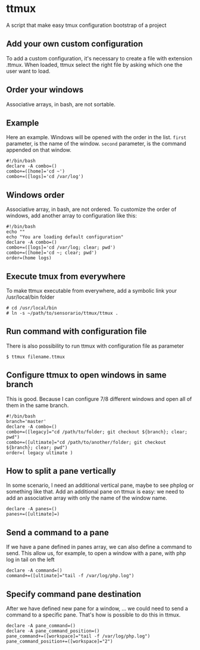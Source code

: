 # ttmux

A script that make easy tmux configuration bootstrap of a project

## Add your own custom configuration

To add a custom configuration, it's necessary to create a file with extension .ttmux. When loaded, ttmux select the right file by asking which one the user want to load.

## Order your windows

Associative arrays, in bash, are not sortable.

## Example

Here an example. Windows will be opened with the order in the list. `first` parameter, is the name of the window. `second` parameter, is the command appended on that window.

    #!/bin/bash
    declare -A combo=()
    combo+=([home]='cd ~')
    combo+=([logs]='cd /var/log')

## Windows order

Associative array, in bash, are not ordered. To customize the order of windows, add another array to configuration like this:

    #!/bin/bash
    echo ""
    echo "You are loading default configuration"
    declare -A combo=()
    combo+=([logs]='cd /var/log; clear; pwd')
    combo+=([home]='cd ~; clear; pwd')
    order=(home logs)

## Execute tmux from everywhere

To make ttmux executable from everywhere, add a symbolic link your /usr/local/bin folder

    # cd /usr/local/bin
    # ln -s ~/path/to/sensorario/ttmux/ttmux .

## Run command with configuration file

There is also possibility to run ttmux with configuration file as parameter

    $ ttmux filename.ttmux

## Configure ttmux to open windows in same branch

This is good. Because I can configure 7/8 different windows and open all of them in the same branch.

    #!/bin/bash
    branch='master'
    declare -A combo=()
    combo+=([legacy]="cd /path/to/folder; git checkout ${branch}; clear; pwd")
    combo+=([ultimate]="cd /path/to/another/folder; git checkout ${branch}; clear; pwd")
    order=( legacy ultimate )

## How to split a pane vertically

In some scenario, I need an additional vertical pane, maybe to see phplog or something like that. Add an additional pane on ttmux is easy: we need to add an associative array with only the name of the window name.

    declare -A panes=()
    panes+=([ultimate]=)

## Send a command to a pane

If we have a pane defined in panes array, we can also define a command to send. This allow us, for example, to open a window with a pane, with php log in tail on the left

    declare -A command=()
    command+=([ultimate]="tail -f /var/log/php.log")

## Specify command pane destination

After we have defined new pane for a window, ... we could need to send a command to a specific pane. That's how is possible to do this in ttmux.

    declare -A pane_command=()
    declare -A pane_command_position=()
    pane_command+=([workspace]="tail -f /var/log/php.log")
    pane_command_position+=([workspace]="2")
